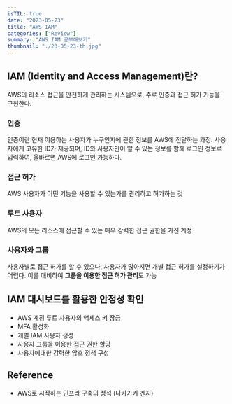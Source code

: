 ```yaml
---
isTIL: true
date: "2023-05-23"
title: "AWS IAM"
categories: ["Review"]
summary: "AWS IAM 공부해보기"
thumbnail: "./23-05-23-th.jpg"
---
```



## IAM (Identity and Access Management)란?
AWS의 리소스 접근을 안전하게 관리하는 시스템으로, 주로 인증과  접근 허가 기능을 구현한다.

### 인증
인증이란 현재 이용하는 사용자가 누구인지에 관한 정보를 AWS에 전달하는 과정.
사용자에게 고유한 ID가 제공되며, ID와 사용자만이 알 수 있는 정보를 함께 로그인 정보로 입력하여, 
올바르면 AWS에 로그인 가능하다.

### 접근 허가
AWS 사용자가 어떤 기능을 사용할  수 있는가를 관리하고 허가하는 것

### 루트 사용자
AWS의 모든 리소스에 접근할 수 있는 매우 강력한 접근 권한을 가진 계정

### 사용자와 그룹
사용자별로 접근 허가를 할 수 있으나, 사용자가 많아지면 개별 접근 허가를 설정하기가 어렵다.
이를 대비하여 **그룹을 이용한 접근 허가 관리**도 가능

## IAM 대시보드를 활용한 안정성 확인
- AWS 계정 루트 사용자의 액세스 키 잠금
- MFA 활성화
- 개별 IAM 사용자 생성
- 사용자 그룹을  이용한 접근 권한 할당
- 사용자에대한 강력한 암호 정책 구성


## Reference
- AWS로 시작하는 인프라 구축의 정석 (나카가키 겐지)